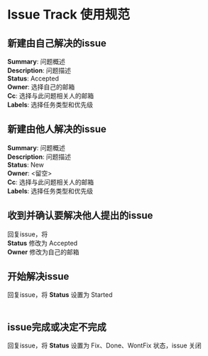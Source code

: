# Issue Track 使用规范 #

## 新建由自己解决的issue ##

**Summary**: 问题概述 <br>
<b>Description</b>: 问题描述 <br>
<b>Status</b>: Accepted <br>
<b>Owner</b>: 选择自己的邮箱 <br>
<b>Cc</b>: 选择与此问题相关人的邮箱 <br>
<b>Labels</b>: 选择任务类型和优先级 <br>

<h2>新建由他人解决的issue</h2>

<b>Summary</b>: 问题概述 <br>
<b>Description</b>: 问题描述 <br>
<b>Status</b>: New <br>
<b>Owner</b>: <留空> <br>
<b>Cc</b>: 选择与此问题相关人的邮箱 <br>
<b>Labels</b>: 选择任务类型和优先级 <br>

<h2>收到并确认要解决他人提出的issue</h2>

回复issue，将 <br>
<b>Status</b> 修改为 Accepted <br>
<b>Owner</b> 修改为自己的邮箱 <br>

<h2>开始解决issue</h2>

回复issue，将 <b>Status</b> 设置为 Started<br>
<br>
<h2>issue完成或决定不完成</h2>

回复issue，将 <b>Status</b> 设置为 Fix、Done、WontFix 状态，issue 关闭